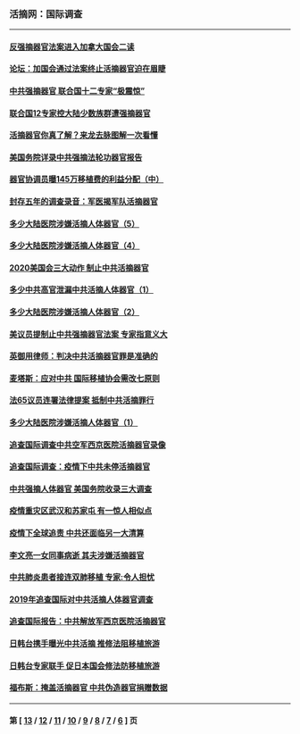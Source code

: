 ### 活摘网：国际调查
---
#### [反强摘器官法案进入加拿大国会二读](../../pages/nf5947/n13033450.md?06290430) 
#### [论坛：加国会通过法案终止活摘器官迫在眉睫](../../pages/nf5947/n13029839.md?06290430) 
#### [中共强摘器官 联合国十二专家“极震惊”](../../pages/nf5947/n13024313.md?06290430) 
#### [联合国12专家控大陆少数族群遭强摘器官](../../pages/nf5947/n13023877.md?06290430) 
#### [活摘器官你真了解？来龙去脉图解一次看懂](../../pages/nf5947/n13013820.md?06290430) 
#### [美国务院详录中共强摘法轮功器官报告](../../pages/nf5947/n12944519.md?06290430) 
#### [器官协调员曝145万移植费的利益分配（中）](../../pages/nf5947/n12894547.md?06290430) 
#### [封存五年的调查录音：军医揭军队活摘器官](../../pages/nf5947/n12798692.md?06290430) 
#### [多少大陆医院涉嫌活摘人体器官（5）](../../pages/nf5947/n12768383.md?06290430) 
#### [多少大陆医院涉嫌活摘人体器官（4）](../../pages/nf5947/n12664434.md?06290430) 
#### [2020美国会三大动作 制止中共活摘器官](../../pages/nf5947/n12682004.md?06290430) 
#### [多少中共高官泄漏中共活摘人体器官（1）](../../pages/nf5947/n12671234.md?06290430) 
#### [多少大陆医院涉嫌活摘人体器官（2）](../../pages/nf5947/n12655589.md?06290430) 
#### [美议员提制止中共强摘器官法案 专家指意义大](../../pages/nf5947/n12630561.md?06290430) 
#### [英御用律师：判决中共活摘器官罪是准确的](../../pages/nf5947/n12580740.md?06290430) 
#### [麦塔斯：应对中共 国际移植协会需改七原则](../../pages/nf5947/n12514711.md?06290430) 
#### [法65议员连署法律提案 抵制中共活摘罪行](../../pages/nf5947/n12437047.md?06290430) 
#### [多少大陆医院涉嫌活摘人体器官（1）](../../pages/nf5947/n12414284.md?06290430) 
#### [追查国际调查中共空军西京医院活摘器官录像](../../pages/nf5947/n12348837.md?06290430) 
#### [追查国际调查：疫情下中共未停活摘器官](../../pages/nf5947/n12273415.md?06290430) 
#### [中共强摘人体器官 美国务院收录三大调查](../../pages/nf5947/n12181488.md?06290430) 
#### [疫情重灾区武汉和苏家屯 有一惊人相似点](../../pages/nf5947/n12150824.md?06290430) 
#### [疫情下全球追责 中共还面临另一大清算](../../pages/nf5947/n12070397.md?06290430) 
#### [李文亮一女同事病逝 其夫涉嫌活摘器官](../../pages/nf5947/n11957882.md?06290430) 
#### [中共肺炎患者接连双肺移植 专家:令人担忧](../../pages/nf5947/n11945516.md?06290430) 
#### [2019年追查国际对中共活摘人体器官调查](../../pages/nf5947/n11917733.md?06290430) 
#### [追查国际报告：中共解放军西京医院活摘器官](../../pages/nf5947/n11838359.md?06290430) 
#### [日韩台携手曝光中共活摘 推修法阻移植旅游](../../pages/nf5947/n11712046.md?06290430) 
#### [日韩台专家联手 促日本国会修法防移植旅游](../../pages/nf5947/n11708887.md?06290430) 
#### [福布斯：掩盖活摘器官 中共伪造器官捐赠数据](../../pages/nf5947/n11669316.md?06290430) 

---
#### 第 [ [13](./13.md?06290430) / [12](./12.md?06290430) / [11](./11.md?06290430) / [10](./10.md?06290430) / [9](./9.md?06290430) / [8](./8.md?06290430) / [7](./7.md?06290430) / [6](./6.md?06290430) ] 页
